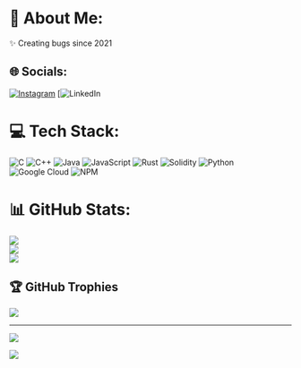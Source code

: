 # 💫 About Me:
✨ Creating bugs since 2021


## 🌐 Socials:
[![Instagram](https://img.shields.io/badge/Instagram-%23E4405F.svg?logo=Instagram&logoColor=white)](https://instagram.com/https://www.instagram.com/shrey7120/) [![LinkedIn](https://www.linkedin.com/in/shrey-lakhataria/) 

# 💻 Tech Stack:
![C](https://img.shields.io/badge/c-%2300599C.svg?style=for-the-badge&logo=c&logoColor=white) ![C++](https://img.shields.io/badge/c++-%2300599C.svg?style=for-the-badge&logo=c%2B%2B&logoColor=white) ![Java](https://img.shields.io/badge/java-%23ED8B00.svg?style=for-the-badge&logo=openjdk&logoColor=white) ![JavaScript](https://img.shields.io/badge/javascript-%23323330.svg?style=for-the-badge&logo=javascript&logoColor=%23F7DF1E) ![Rust](https://img.shields.io/badge/rust-%23000000.svg?style=for-the-badge&logo=rust&logoColor=white) ![Solidity](https://img.shields.io/badge/Solidity-%23363636.svg?style=for-the-badge&logo=solidity&logoColor=white) ![Python](https://img.shields.io/badge/python-3670A0?style=for-the-badge&logo=python&logoColor=ffdd54) ![Google Cloud](https://img.shields.io/badge/GoogleCloud-%234285F4.svg?style=for-the-badge&logo=google-cloud&logoColor=white) ![NPM](https://img.shields.io/badge/NPM-%23CB3837.svg?style=for-the-badge&logo=npm&logoColor=white)
# 📊 GitHub Stats:
![](https://github-readme-stats.vercel.app/api?username=shreylakhtaria&theme=dark&hide_border=false&include_all_commits=false&count_private=false)<br/>
![](https://github-readme-streak-stats.herokuapp.com/?user=shreylakhtaria&theme=dark&hide_border=false)<br/>
![](https://github-readme-stats.vercel.app/api/top-langs/?username=shreylakhtaria&theme=dark&hide_border=false&include_all_commits=false&count_private=false&layout=compact)

## 🏆 GitHub Trophies
![](https://github-profile-trophy.vercel.app/?username=shreylakhtaria&theme=radical&no-frame=false&no-bg=false&margin-w=4)

---
[![](https://visitcount.itsvg.in/api?id=shreylakhtaria&icon=0&color=0)](https://visitcount.itsvg.in)

![](https://hit.yhype.me/github/profile?user_id=134304894)
<!-- Proudly created with GPRM ( https://gprm.itsvg.in ) -->

